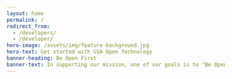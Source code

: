 ```yaml
---
layout: home
permalink: /
redirect_from:
  - /developers/
  - /developer/
hero-image: /assets/img/feature-background.jpg
hero-text: Get started with GSA Open Technology
banner-heading: Be Open First
banner-text: In supporting our mission, one of our goals is to "Be Open" by enabling the American people and an increasingly mobile workforce to access high-quality Agency data, APIs, and code anywhere, anytime, on any device. Thus, unlocking the power of government data to spur innovation across our nation and improve the quality of services for the American people.
---
```

